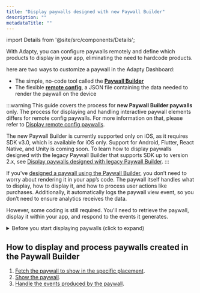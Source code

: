 ```yaml
---
title: "Display paywalls designed with new Paywall Builder"
description: ""
metadataTitle: ""
---
```

import Details from '@site/src/components/Details';

With Adapty, you can configure paywalls remotely and define which products to display in your app, eliminating the need to hardcode products.

here are two ways to customize a paywall in the Adapty Dashboard: 

- The simple, no-code tool called the [**Paywall Builder**](adapty-paywall-builder) 
- The flexible [**remote config**](customize-paywall-with-remote-config), a JSON file containing the data needed to render the paywall on the device

:::warning
This guide covers the process for **new Paywall Builder paywalls** only. The process for displaying and handling interactive paywall elements differs for remote config paywalls. For more information on that, please refer to [Display remote config paywalls](display-remote-config-paywalls).

The new Paywall Builder is currently supported only on iOS, as it requires SDK v3.0, which is available for iOS only. Support for Android, Flutter, React Native, and Unity is coming soon. To learn how to display paywalls designed with the legacy Paywall Builder that supports SDK up to version 2.x, see [Display paywalls designed with legacy Paywall Builder](display-pb-paywalls).
:::

If you've [designed a paywall using the Paywall Builder](adapty-paywall-builder), you don’t need to worry about rendering it in your app’s code. The paywall itself handles what to display, how to display it, and how to process user actions like purchases. Additionally, it automatically logs the paywall view event, so you don’t need to ensure analytics receives the data. 

However, some coding is still required. You'll need to retrieve the paywall, display it within your app, and respond to the events it generates.

<details>
   <summary>Before you start displaying paywalls (click to expand)</summary>

   1. [Create your products in the Adapty dashboard](create-product)

2. [Create a paywall in the Adapty Dashboard and incorporate the products into it](create-paywall) 

3. [Create a placement and incorporate your paywall into it](create-placement)

4. Install [AdaptySDK](installation-of-adapty-sdks).
</details>

## How to display and process paywalls created in the Paywall Builder

1. [Fetch the paywall to show in the specific placement](get-pb-paywalls).
2. [Show the paywall](present-pb-paywalls).
3. [Handle the events produced by the paywall](handling-pb-paywall-events).
